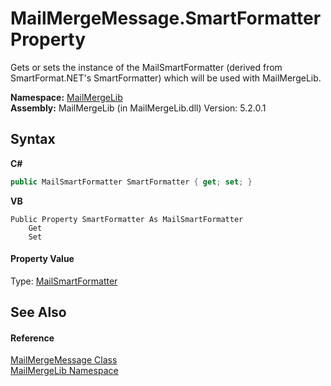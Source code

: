 # MailMergeMessage.SmartFormatter Property 
 

Gets or sets the instance of the MailSmartFormatter (derived from SmartFormat.NET's SmartFormatter) which will be used with MailMergeLib.

**Namespace:**&nbsp;<a href="31c6ebbe-d683-7561-7308-5a5ee1f76bf5">MailMergeLib</a><br />**Assembly:**&nbsp;MailMergeLib (in MailMergeLib.dll) Version: 5.2.0.1

## Syntax

**C#**<br />
``` C#
public MailSmartFormatter SmartFormatter { get; set; }
```

**VB**<br />
``` VB
Public Property SmartFormatter As MailSmartFormatter
	Get
	Set
```


#### Property Value
Type: <a href="37f9d4f3-8a88-596d-957b-cf662c70a418">MailSmartFormatter</a>

## See Also


#### Reference
<a href="810ea126-c742-7cf1-1ec8-0d5ad1d8d03c">MailMergeMessage Class</a><br /><a href="31c6ebbe-d683-7561-7308-5a5ee1f76bf5">MailMergeLib Namespace</a><br />